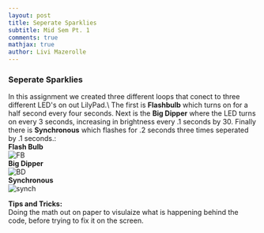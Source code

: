```yaml
---
layout: post
title: Seperate Sparklies
subtitle: Mid Sem Pt. 1
comments: true
mathjax: true
author: Livi Mazerolle
---
```

### **Seperate Sparklies**
In this assignment we created three different loops that conect to three different LED's on out LilyPad.\ The first is **Flashbulb** which turns on for a half second every four seconds. Next is the **Big Dipper** where the LED turns on every 3 seconds, increasing in brightness every .1 seconds by 30. Finally there is **Synchronous** which flashes for .2 seconds three times seperated by .1 seconds.:\
**Flash Bulb**\
![FB](https://lpm3-ccbp.github.io/assets/img/IMG_5130.png)\
**Big Dipper**\
![BD](https://lpm3-ccbp.github.io/assets/img/IMG_5131.png)\
**Synchronous**\
![synch](https://lpm3-ccbp.github.io/assets/img/IMG_5129.png)

**Tips and Tricks:**\
Doing the math out on paper to visulaize what is happening behind the code, before trying to fix it on the screen.
